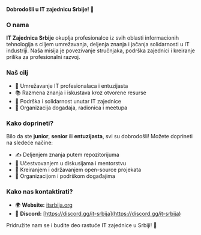 **Dobrodošli u IT zajednicu Srbije! 👋**

### O nama

**IT Zajednica Srbije** okuplja profesionalce iz svih oblasti informacionih tehnologija s ciljem umrežavanja, deljenja znanja i jačanja solidarnosti u IT industriji. Naša misija je povezivanje stručnjaka, podrška zajednici i kreiranje prilika za profesionalni razvoj.

### Naš cilj

- 🔗 Umrežavanje IT profesionalaca i entuzijasta
- 📚 Razmena znanja i iskustava kroz otvorene resurse
- 🤝 Podrška i solidarnost unutar IT zajednice
- 📅 Organizacija događaja, radionica i meetupa

### Kako doprineti?

Bilo da ste **junior**, **senior** ili **entuzijasta**, svi su dobrodošli! Možete doprineti na sledeće načine:

- ✍️ Deljenjem znanja putem repozitorijuma
- 💬 Učestvovanjem u diskusijama i mentorstvu
- 🚀 Kreiranjem i održavanjem open-source projekata
- 🎤 Organizacijom i podrškom događajima

### Kako nas kontaktirati?

- 🌍 **Website:** [itsrbija.org](https://itsrbija.org/)
- 💬 **Discord:** [https://discord.gg/it-srbija](https://discord.gg/it-srbija)

Pridružite nam se i budite deo rastuće IT zajednice u Srbiji! 🚀
